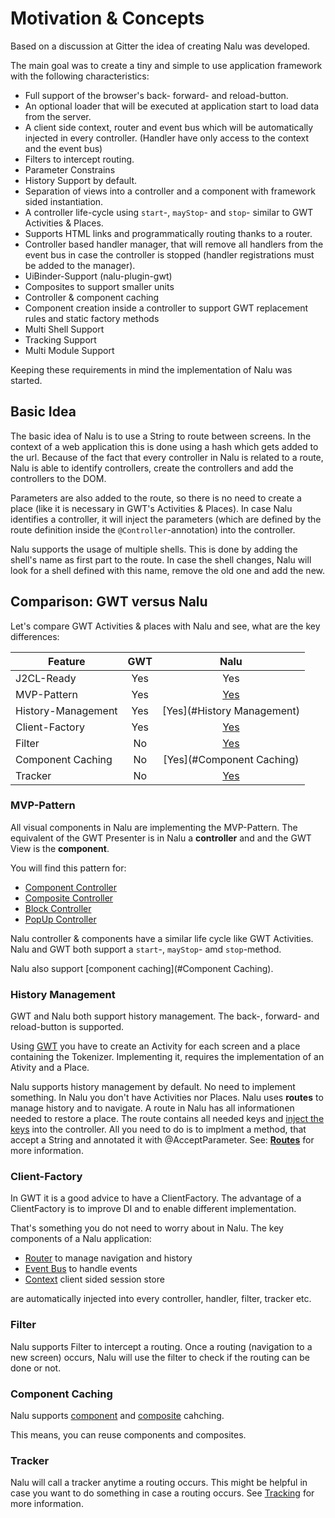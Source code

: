 # Motivation & Concepts
Based on a discussion at Gitter the idea of creating Nalu was developed.

The main goal was to create a tiny and simple to use application framework with the following characteristics:

* Full support of the browser's back- forward- and reload-button.
* An optional loader that will be executed at application start to load data from the server.
* A client side context, router and event bus which will be automatically injected in every controller. (Handler have only access to the context and the event bus)
* Filters to intercept routing.
* Parameter Constrains 
* History Support by default.
* Separation of views into a controller and a component with framework sided instantiation.
* A controller life-cycle using `start`-, `mayStop`- and `stop`- similar to GWT Activities & Places.
* Supports HTML links and programmatically routing thanks to a router.
* Controller based handler manager, that will remove all handlers from the event bus in case the controller is stopped (handler registrations must be added to the manager).
* UiBinder-Support (nalu-plugin-gwt)
* Composites to support smaller units
* Controller & component caching
* Component creation inside a controller to support GWT replacement rules and static factory methods
* Multi Shell Support
* Tracking Support
* Multi Module Support

Keeping these requirements in mind the implementation of Nalu was started.

## Basic Idea
The basic idea of Nalu is to use a String to route between screens. In the context of a web application this is done using a hash which gets added to the url. Because of the fact that every controller in Nalu is related to a route, Nalu is able to identify controllers, create the controllers and add the controllers to the DOM.

Parameters are also added to the route, so there is no need to create a place (like it is necessary in GWT's Activities & Places). In case Nalu identifies a controller, it will inject the parameters (which are defined by the route definition inside the `@Controller`-annotation) into the controller.

Nalu supports the usage of multiple shells. This is done by adding the shell's name as first part to the route. In case the shell changes, Nalu will look for a shell defined with this name, remove the old one and add the new.

## Comparison: GWT versus Nalu

Let's compare GWT Activities & places with Nalu and see, what are the key differences:


| Feature            | GWT |            Nalu            | 
|--------------------|:---:|:--------------------------:|
| J2CL-Ready         | Yes |            Yes             | 
| MVP-Pattern        | Yes |    [Yes](#MVP-Pattern)     | 
| History-Management | Yes | [Yes](#History Management) |
| Client-Factory     | Yes |   [Yes](#Client-Factory)   | 
| Filter             | No  |       [Yes](#Filter)       | 
| Component Caching  | No  | [Yes](#Component Caching)  |
| Tracker            | No  |      [Yes](#Tracker)       | 




### MVP-Pattern
All visual components in Nalu are implementing the MVP-Pattern. The equivalent of the GWT Presenter is in Nalu a **controller** and and the GWT View is the **component**.

You will find this pattern for:
* [Component Controller](https://github.com/NaluKit/nalu/wiki/14.-Controllers-&-Composites#controller)
* [Composite Controller](https://github.com/NaluKit/nalu/wiki/14.-Controllers-&-Composites#composite)
* [Block Controller](https://github.com/NaluKit/nalu/wiki/14.-Controllers-&-Composites#blockcontroller-since-v200)
* [PopUp Controller](https://github.com/NaluKit/nalu/wiki/14.-Controllers-&-Composites#popupcontroller-since-v122)

Nalu controller & components have a similar life cycle like GWT Activities. Nalu and GWT both support a `start`-, `mayStop`- amd `stop`-method.

Nalu also support [component caching](#Component Caching).

### History Management
GWT and Nalu both support history management. The back-, forward- and reload-button is supported.

Using [GWT](https://www.gwtproject.org/doc/latest/DevGuideMvpActivitiesAndPlaces.html) you have to create an Activity for each screen and a place containing the Tokenizer. Implementing it, requires the implementation of an Ativity and a Place.

Nalu supports history management by default. No need to implement something. In Nalu you don't have Activities nor Places. Nalu uses **routes** to manage history and to navigate. A route in Nalu has all informationen needed to restore a place. The route contains all needed keys and [inject the keys](https://github.com/NaluKit/nalu/wiki/14.-Controllers-&-Composites#parameters) into the controller. All you need to do is to implment a method, that accept a String and annotated it with @AcceptParameter. See: [**Routes**](https://github.com/NaluKit/nalu/wiki/05.-Routes) for more information.

### Client-Factory
In GWT it is a good advice to have a ClientFactory. The advantage of a ClientFactory is to improve DI and to enable different implementation. 

That's something you do not need to worry about in Nalu. The key components of a Nalu application:

* [Router](https://github.com/NaluKit/nalu/wiki/11.-Router) to manage navigation and history
* [Event Bus](https://github.com/NaluKit/nalu/wiki/08.-Eventbus) to handle events
* [Context](https://github.com/NaluKit/nalu/wiki/10.-Context) client sided session store

are automatically injected into every controller, handler, filter, tracker etc. 

### Filter
Nalu supports Filter to intercept a routing. Once a routing (navigation to a new screen) occurs, Nalu will use the filter to check if the routing can be done or not. 

### Component Caching
Nalu supports [component](https://github.com/NaluKit/nalu/wiki/14.-Controllers-&-Composites#caching) and [composite](https://github.com/NaluKit/nalu/wiki/14.-Controllers-&-Composites#caching) cahching. 

This means, you can reuse components and composites. 





### Tracker
Nalu will call a tracker anytime a routing occurs. This might be helpful in case you want to do something in case a routing occurs. See [Tracking](https://github.com/NaluKit/nalu/wiki/16.-Tracking) for more information.